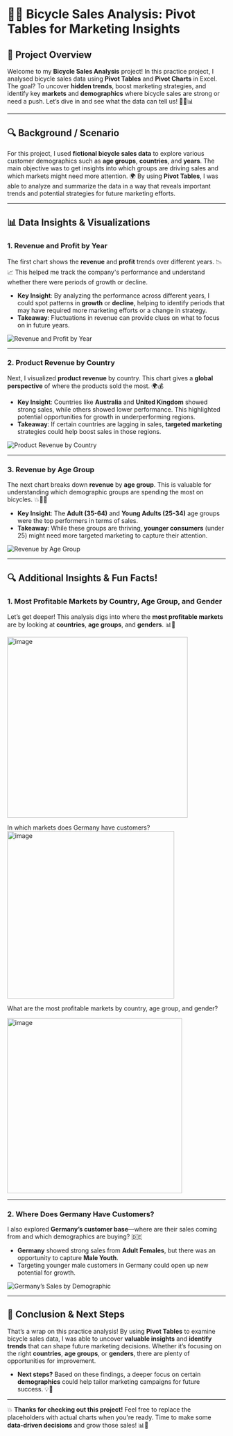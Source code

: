 # 🚴‍♂️ **Bicycle Sales Analysis: Pivot Tables for Marketing Insights**

## 🎯 **Project Overview**
Welcome to my **Bicycle Sales Analysis** project! In this practice project, I analysed bicycle sales data using **Pivot Tables** and **Pivot Charts** in Excel. The goal? To uncover **hidden trends**, boost marketing strategies, and identify key **markets** and **demographics** where bicycle sales are strong or need a push. Let’s dive in and see what the data can tell us! 🕵️‍♂️📊

---

## 🔍 **Background / Scenario**
For this project, I used **fictional bicycle sales data** to explore various customer demographics such as **age groups**, **countries**, and **years**. The main objective was to get insights into which groups are driving sales and which markets might need more attention. 🌍 By using **Pivot Tables**, I was able to analyze and summarize the data in a way that reveals important trends and potential strategies for future marketing efforts.

---

## 📊 **Data Insights & Visualizations**

### 1. **Revenue and Profit by Year**
The first chart shows the **revenue** and **profit** trends over different years. 📉📈 This helped me track the company's performance and understand whether there were periods of growth or decline.

- **Key Insight**: By analyzing the performance across different years, I could spot patterns in **growth** or **decline**, helping to identify periods that may have required more marketing efforts or a change in strategy.  
- **Takeaway**: Fluctuations in revenue can provide clues on what to focus on in future years.

![Revenue and Profit by Year](<img width="410" alt="image" src="https://github.com/user-attachments/assets/dead01df-56f9-498b-8c13-2758efd84b27" />
)

---

### 2. **Product Revenue by Country**
Next, I visualized **product revenue** by country. This chart gives a **global perspective** of where the products sold the most. 🌍💰

- **Key Insight**: Countries like **Australia** and **United Kingdom** showed strong sales, while others showed lower performance. This highlighted potential opportunities for growth in underperforming regions.  
- **Takeaway**: If certain countries are lagging in sales, **targeted marketing** strategies could help boost sales in those regions. 

![Product Revenue by Country](<img width="572" alt="image" src="https://github.com/user-attachments/assets/a02a7162-c714-481d-aa63-4e301f641205" />
)

---

### 3. **Revenue by Age Group**
The next chart breaks down **revenue** by **age group**. This is valuable for understanding which demographic groups are spending the most on bicycles. 💥👶👵

- **Key Insight**: The **Adult (35-64)** and **Young Adults (25-34)** age groups were the top performers in terms of sales.  
- **Takeaway**: While these groups are thriving, **younger consumers** (under 25) might need more targeted marketing to capture their attention.

![Revenue by Age Group](<img width="370" alt="image" src="https://github.com/user-attachments/assets/1b437d86-b2c7-40f6-a8c3-52f08fb129e9" />
)

---

## 🔍 **Additional Insights & Fun Facts!**

### 1. **Most Profitable Markets by Country, Age Group, and Gender**
Let’s get deeper! This analysis digs into where the **most profitable markets** are by looking at **countries**, **age groups**, and **genders**. 📊💸

<img width="416" alt="image" src="https://github.com/user-attachments/assets/5ba70409-3e8f-4be9-9d92-72c4e7950ee6" />



In which markets does Germany have customers?
<img width="385" alt="image" src="https://github.com/user-attachments/assets/b37ed2e8-9b6d-43f4-99f8-315cb93173df" />


What are the most profitable markets by country, age group, and gender?

<img width="403" alt="image" src="https://github.com/user-attachments/assets/ad73ce92-e873-4a97-8144-f934b5dc1648" />


---

### 2. **Where Does Germany Have Customers?**
I also explored **Germany’s customer base**—where are their sales coming from and which demographics are buying? 🇩🇪

- **Germany** showed strong sales from **Adult Females**, but there was an opportunity to capture **Male Youth**.  
- Targeting younger male customers in Germany could open up new potential for growth. 

![Germany’s Sales by Demographic](path_to_image_germany_sales_demographic.png)

---

## 🎉 **Conclusion & Next Steps**

That’s a wrap on this practice analysis! By using **Pivot Tables** to examine bicycle sales data, I was able to uncover **valuable insights** and **identify trends** that can shape future marketing decisions. Whether it’s focusing on the right **countries**, **age groups**, or **genders**, there are plenty of opportunities for improvement.

- **Next steps?** Based on these findings, a deeper focus on certain **demographics** could help tailor marketing campaigns for future success. 💡💪

---

💥 **Thanks for checking out this project!** Feel free to replace the placeholders with actual charts when you're ready. Time to make some **data-driven decisions** and grow those sales! 📊🚀
